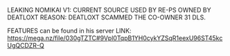 LEAKING NOMIKAI V1: CURRENT SOURCE USED BY RE-PS OWNED BY DEATLOXT
REASON: DEATLOXT SCAMMED THE CO-OWNER 31 DLS.

FEATURES can be found in his server
LINK: https://mega.nz/file/030gTZTC#9Vpl0TqpB1YH0cykYZSqR1eexU96ST45kcUgQCDZR-Q
